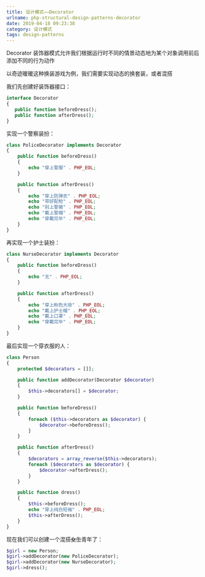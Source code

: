 ```yaml
---
title: 设计模式——Decorator
urlname: php-structural-design-patterns-decorator
date: 2019-04-18 09:23:38
category: 设计模式
tags: design-patterns
---
```


Decorator 装饰器模式允许我们根据运行时不同的情景动态地为某个对象调用前后添加不同的行为动作

以奇迹暖暖这种换装游戏为例，我们需要实现动态的换套装，或者混搭

<!-- more -->

我们先创建好装饰器接口：

```php Decorator.php
interface Decorator
{
   public function beforeDress();
   public function afterDress();
}
```

实现一个警察装扮：

```php PoliceDecorator.php
class PoliceDecorator implements Decorator
{
    public function beforeDress()
    {
        echo "穿上警服" . PHP_EOL;
    }

    public function afterDress()
    {
        echo "穿上防弹衣" . PHP_EOL;
        echo "带好配枪" . PHP_EOL;
        echo "别上警徽" . PHP_EOL;
        echo "戴上警帽" . PHP_EOL;
        echo "穿戴完毕" . PHP_EOL;
    }
}
```

再实现一个护士装扮：

```php NurseDecorator.php
class NurseDecorator implements Decorator
{
    public function beforeDress()
    {
        echo "无" . PHP_EOL;
    }

    public function afterDress()
    {
        echo "穿上粉色大褂" . PHP_EOL;
        echo "戴上护士帽" . PHP_EOL;
        echo "戴上口罩" . PHP_EOL;
        echo "穿戴完毕" . PHP_EOL;
    }
}
```

最后实现一个穿衣服的人：

```php Person.php
class Person
{
    protected $decorators = []];

    public function addDecorator(Decorator $decorator)
    {
        $this->decorators[] = $decorator;
    }

    public function beforeDress()
    {
        foreach ($this->decorators as $decorator) {
            $decorator->beforeDress();
        }
    }

    public function afterDress()
    {
        $decorators = array_reverse($this->decorators);
        foreach ($decorators as $decorator) {
            $decorator->afterDress();
        }
    }

    public function dress()
    {
        $this->beforeDress();
        echo "穿上纯白短袖" . PHP_EOL;
        $this->afterDress();
    }
}
```

现在我们可以创建一个混搭~~女生~~青年了：

```php
$girl = new Person;
$girl->addDecorator(new PoliceDecorator);
$girl->addDecorator(new NurseDecorator);
$girl->dress();
```
